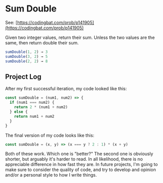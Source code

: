 # Sum Double

See: [https://codingbat.com/prob/p141905](https://codingbat.com/prob/p141905)

Given two integer values, return their sum. Unless the two values are the same, then return double their sum.

```js
sumDouble(1, 2) → 3
sumDouble(3, 2) → 5
sumDouble(2, 2) → 8
```

## Project Log

After my first successful iteration, my code looked like this:

```js
const sumDouble = (num1, num2) => {
  if (num1 === num2) {
    return 2 * (num1 + num2)
  } else {
    return num1 + num2
  }
}
```

The final version of my code looks like this:

```js
const sumDouble = (x, y) => (x === y ? 2 : 1) * (x + y)
```

Both of these work. Which one is "better?" The second one is obviously shorter, but arguably it's harder to read. In all likelihood, there is no appreciable difference in how fast they are. In future projects, I'm going to make sure to consider the quality of code, and try to develop and opinion and/or a personal style to how I write things.
